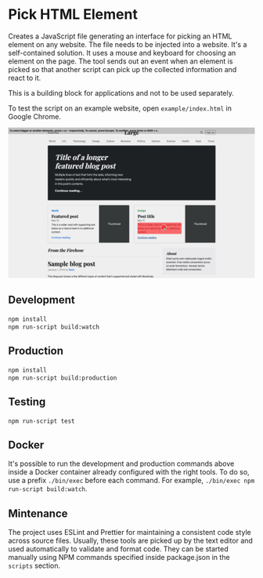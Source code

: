 # Pick HTML Element

<!-- TODO: pick color different than red, pick if elements underneath can be clicked -->

<!-- FIXME: show a gif of how the script work on a website -->

Creates a JavaScript file generating an interface for picking an HTML element on any website. The file needs to be injected into a website. It's a self-contained solution. It uses a mouse and keyboard for choosing an element on the page. The tool sends out an event when an element is picked so that another script can pick up the collected information and react to it.

This is a building block for applications and not to be used separately.

To test the script on an example website, open `example/index.html` in Google Chrome.

![Pick HTML element in action](./README-media/pick-html-element-example.gif)

## Development

```shell
npm install
npm run-script build:watch
```

## Production

```shell
npm install
npm run-script build:production
```

## Testing

```shell
npm run-script test
```

## Docker

It's possible to run the development and production commands above inside a Docker container already configured with the right tools. To do so, use a prefix `./bin/exec` before each command. For example, `./bin/exec npm run-script build:watch`.

## Mintenance

The project uses ESLint and Prettier for maintaining a consistent code style across source files. Usually, these tools are picked up by the text editor and used automatically to validate and format code. They can be started manually using NPM commands specified inside package.json in the `scripts` section.
